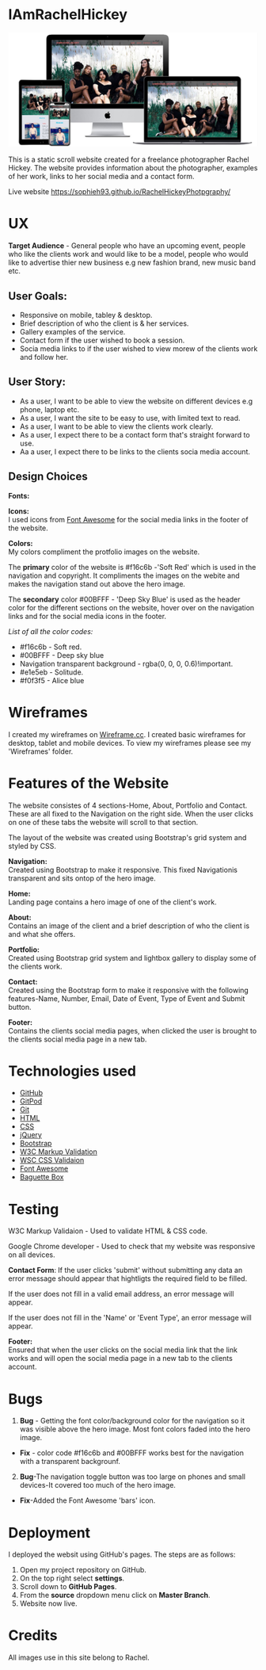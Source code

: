 # IAmRachelHickey

![](images/Capture.JPG)



This is a static scroll website created for a freelance photographer Rachel Hickey.
The website provides information about the photographer, examples of her work, links to her social media and a contact form.

Live website https://sophieh93.github.io/RachelHickeyPhotpgraphy/

 
# UX 

**Target Audience** - General people who have an upcoming event, people
who like the clients work and would like to be a model, people who would like to advertise thier
new business e.g new fashion brand, new music band etc.

## User Goals:
* Responsive on mobile, tabley & desktop.   
* Brief description of who the client is & her services.   
* Gallery examples of the service.  
* Contact form if the user wished to book a session.
* Socia media links to if the user wished to view morew of the clients work and follow her.
 
## User Story:

* As a user, I want to be able to view the website on different devices e.g phone, laptop etc.
* As a user, I want the site to be easy to use, with limited text to read.
* As a user, I want to be able to view the clients work clearly.
* As a user, I expect there to be a contact form that's straight forward to use.
* Aa a user, I expect there to be links to the clients socia media account.

## Design Choices

**Fonts:**



**Icons:**  
I used icons from [Font Awesome](https://fontawesome.com/start) for the social media links in the footer of the website.


**Colors:**  
My colors compliment the protfolio images on the website. 

The **primary** color of the website is #f16c6b -'Soft Red' which is used in the navigation and copyright.
It compliments the images on the webite and makes the navigation stand out above the hero image.

The **secondary** color #00BFFF - 'Deep Sky Blue' is used as the header color for the different sections on the website,
hover over on the navigation links and for the social media icons in the footer.

*List of all the color codes:*
* #f16c6b - Soft red.
* #00BFFF - Deep sky blue
* Navigation transparent background -  rgba(0, 0, 0, 0.6)!important.
* #e1e5eb - Solitude.
* #f0f3f5 - Alice blue


# Wireframes
I created my wireframes on [Wireframe.cc](https://wireframe.cc/). I created basic wireframes for desktop, tablet and mobile devices.
To view my wireframes please see my 'Wireframes' folder.

# Features of the Website 
The website consistes of 4 sections-Home, About, Portfolio and Contact. These are all fixed to the Navigation on the right side. When the user clicks on one of these tabs the website will scroll to that section.

The layout of the website was created using Bootstrap's grid system and styled by CSS.

**Navigation:**  
Created using Bootstrap to make it responsive. This fixed Navigationis transparent and sits ontop of the hero image.

**Home:**  
Landing page contains a hero image of one of the client's work.

**About:**  
Contains an image of the client and a brief description of who the client is and what she offers.

**Portfolio:**  
Created using Bootstrap grid system and lightbox gallery to display some of the clients work.

**Contact:**  
Created using the Bootstrap form to make it responsive with the following features-Name, Number, Email, Date of Event, Type of Event and Submit button.

**Footer:**  
Contains the clients social media pages, when clicked the user is brought to the clients social media page in a new tab.


# Technologies used

* [GitHub](https://github.com/)
* [GitPod](https://www.gitpod.io/)
* [Git](https://git-scm.com/about)
* [HTML](https://developer.mozilla.org/en-US/docs/Web/HTML)
* [CSS](https://developer.mozilla.org/en-US/docs/Web/CSS)
* [jQuery](https://jquery.com/)
* [Bootstrap](https://getbootstrap.com/docs/4.3/getting-started/introduction/)
* [W3C Markup Validation](https://validator.w3.org/)
* [WSC CSS Validaion](https://jigsaw.w3.org/css-validator/)
* [Font Awesome](https://fontawesome.com/start)
* [Baguette Box](https://www.javascripting.com/view/baguettebox-js)

# Testing 

W3C Markup Validaion - Used to validate HTML & CSS code. <br>

Google Chrome developer - Used to check that my website was responsive on all devices.

<strong>Contact Form</strong>:
If the user clicks 'submit' without submitting any data an error message should appear that hightligts the required field to be filled.

If the user does not fill in a valid email address, an error message will appear.

If the user does not fill in the 'Name' or 'Event Type', an error message will appear.

<strong>Footer:</strong><br>
Ensured that when the user clicks on the social media link that the link works and will open the social media
page in a new tab to the clients account.


# Bugs
1. **Bug** - Getting the font color/background color for the navigation so it was visible above the hero image. Most font colors faded into the hero image.
* **Fix** - color code #f16c6b and #00BFFF works best for the navigation with a transparent backgrounf.

2. **Bug**-The navigation toggle button was too large on phones and small devices-It covered too much of the hero image.  
* **Fix**-Added the Font Awesome 'bars' icon.



# Deployment
I deployed the websit using GitHub's pages. The steps are as follows:   
1. Open my project repository on GitHub.
2. On the top right select **settings**.
3. Scroll down to **GitHub Pages**.
4. From the **source** dropdown menu click on **Master Branch**.
5. Website now live.



# Credits
All images use in this site belong to Rachel.
